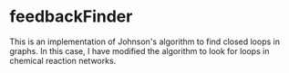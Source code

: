 # feedbackFinder

This is an implementation of Johnson's algorithm to find closed loops in graphs. In this case, I have modified the algorithm to look for loops in chemical reaction networks.
